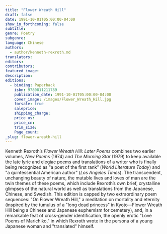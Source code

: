 ```yaml
---
title: "Flower Wreath Hill"
draft: false
date: 1991-10-01T05:00:00-04:00
show_in_forthcoming: false
subtitle:
genre: Poetry
subgenre:
language: Chinese
authors:
  - author/kenneth-rexroth.md
translators:
editors:
contributors:
featured_image:
description:
editions:
  - binding: Paperback
    isbn: 9780811211789
    publication_date: 1991-10-01T05:00:00-04:00
    cover_image: /images/Flower_Wreath_Hill.jpg
    forsale: true
    saleprice:
    shipping_charge:
    price_us:
    price_cn:
    trim_size:
    Page_count:
_slug: flower-wreath-hill
---
```


Kenneth Rexroth’s _Flower Wreath Hill: Later Poems_ combines two earlier volumes, _New Poems_ (1974) and _The Morning Star_ (1979) to keep available the late lyric and elegiac poems and translations of a writer who is finally being recognized as "a poet of the first rank” (_World Literature Today_) and "a quintessential American author" (_Los Angeles Times_). The transcendent, unchanging beauty of nature, the mutable lives and loves of man are the twin themes of these poems, which include Rexroth’s own brief, crystalline glimpses of the natural world as well as translations from the Japanese, Chinese, and Swedish. This edition is capped by two extraordinary poem sequences: "On Flower Wreath Hill," a meditation on mortality and eternity (inspired by the tumulus of a "long dead princess" in Kyoto––Flower Wreath Hill being a Chinese and Japanese euphemism for cemetery), and, in a remarkable feat of cross-gender identification, the openly erotic "Love Poems of Marichiko," in which Rexroth wrote in the persona of a young Japanese woman and "translated" himself.

